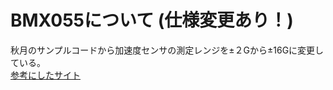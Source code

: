 # BMX055について  (仕様変更あり！)  
秋月のサンプルコードから加速度センサの測定レンジを±２Gから±16Gに変更している。  
[参考にしたサイト](https://garchiving.com/how-to-bmx055-with-sample/)
